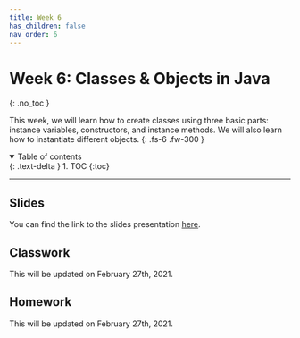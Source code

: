 ```yaml
---
title: Week 6
has_children: false
nav_order: 6
---
```


# Week 6: Classes & Objects in Java
{: .no_toc }

This week, we will learn how to create classes using three basic parts: instance variables, constructors, and instance methods. We will also learn how to instantiate different objects.
{: .fs-6 .fw-300 }

<details open markdown="block">
  <summary>
    Table of contents
  </summary>
  {: .text-delta }
1. TOC
{:toc}
</details>

---

## Slides

You can find the link to the slides presentation [here](https://docs.google.com/presentation/d/15OTSkhfbMFClPISJVRoqX1dG6Q7WALh0KFQE9NTPxoY/edit?usp=sharing).

## Classwork

This will be updated on February 27th, 2021.

## Homework

This will be updated on February 27th, 2021.